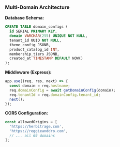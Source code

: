 ### Multi-Domain Architecture

**Database Schema:**

```sql
CREATE TABLE domain_configs (
  id SERIAL PRIMARY KEY,
  domain VARCHAR(255) UNIQUE NOT NULL,
  tenant_id UUID NOT NULL,
  theme_config JSONB,
  product_catalog_id INT,
  membership_tiers JSONB,
  created_at TIMESTAMP DEFAULT NOW()
);
```

**Middleware (Express):**

```javascript
app.use((req, res, next) => {
  const domain = req.hostname;
  req.domainConfig = await getDomainConfig(domain);
  req.tenantId = req.domainConfig.tenant_id;
  next();
});
```

**CORS Configuration:**

```javascript
const allowedOrigins = [
  'https://herbitrage.com',
  'https://reggieanddro.com',
  // ... all 69 domains
];
```
